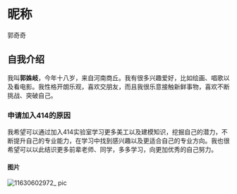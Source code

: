 # 昵称 
郭奇奇
## 自我介绍
我叫**郭姝岐**，今年十八岁，来自河南商丘。我有很多兴趣爱好，比如绘画、唱歌以及看电影。我性格开朗乐观，喜欢交朋友，而且我很乐意接触新鲜事物，喜欢不断挑战、突破自己。
### 申请加入414的原因
我希望可以通过加入414实验室学习更多美工以及建模知识，挖掘自己的潜力，不断提升自己的专业能力，在学习中找到感兴趣以及更适合自己的专业方向。我也很希望可以以此结识更多前辈老师、同学，多多学习，向更加优秀的自己努力。
#### 图片
![11630602972_ pic](https://user-images.githubusercontent.com/89990853/131889637-3cff95a5-39e3-40e0-bdde-886073b93c6c.jpg)
